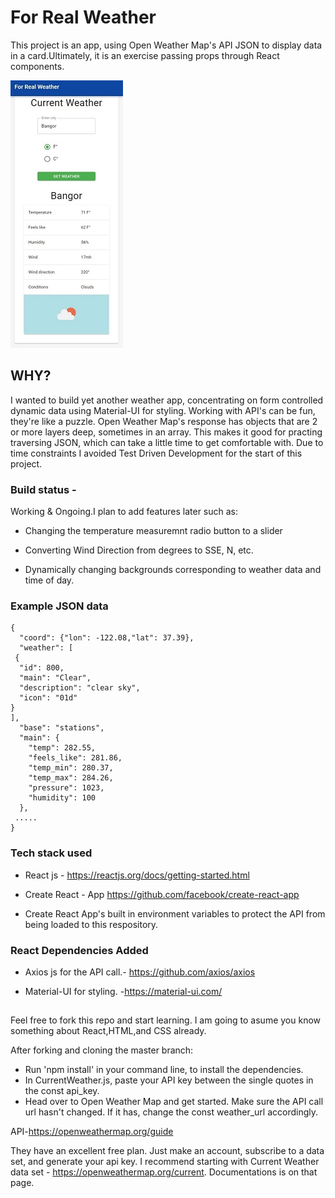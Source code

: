 
<h1>For Real Weather</h1>
This project is an app, using Open Weather Map's API JSON to display data in a card.Ultimately, it is an exercise passing props through React components.

![app-example](https://github.com/JWNicholson/for-real-weather/blob/master/images/ForRealWeather-2_JWNicholson-sm.jpg) 

<h2>WHY?</h2>
I wanted to build yet another weather app, concentrating on form controlled dynamic data using Material-UI for styling. 
Working with API's can be fun, they're like a puzzle. Open Weather Map's response has objects that are 2 or more layers deep, sometimes in an array. This makes it good for   practing traversing JSON, which can take a little time to get comfortable with.
 Due to time constraints I avoided Test Driven Development for the start of this project.

<h3>Build status -</h3>
Working & Ongoing.I plan to add features later such as:    

* Changing the temperature measuremnt radio button to a slider

* Converting Wind Direction from degrees to SSE, N, etc. 

* Dynamically changing backgrounds corresponding to weather data and time of day.

<h3>Example JSON data</h3>

    {
      "coord": {"lon": -122.08,"lat": 37.39},
      "weather": [
     {
      "id": 800,
      "main": "Clear",
      "description": "clear sky",
      "icon": "01d"
    }
    ],
      "base": "stations",
      "main": {
        "temp": 282.55,
        "feels_like": 281.86,
        "temp_min": 280.37,
        "temp_max": 284.26,
        "pressure": 1023,
        "humidity": 100
      },
     .....
    }
  

<h3>Tech stack used</h3>

* React js - https://reactjs.org/docs/getting-started.html

* Create React - App https://github.com/facebook/create-react-app

* Create React App's built in environment variables to protect the API from being loaded to this respository.

<h3>React Dependencies Added</h3>

* Axios js for the API call.- https://github.com/axios/axios

* Material-UI for styling. -https://material-ui.com/
    
<h2></h2>
Feel free to fork this repo and start learning. I am going to asume you know something about React,HTML,and CSS already.

After forking and cloning the master branch: 
* Run 'npm install' in your command line, to install the dependencies.
* In CurrentWeather.js, paste your API key between the single quotes in the const api_key.
* Head over to Open Weather Map and get started. Make sure the API call url hasn't changed. If it has, change the const weather_url accordingly.

API-https://openweathermap.org/guide

They have an excellent free plan. Just make an account, subscribe to a data set, and generate your api key. I recommend starting with Current Weather data set - https://openweathermap.org/current. Documentations is on that page.

